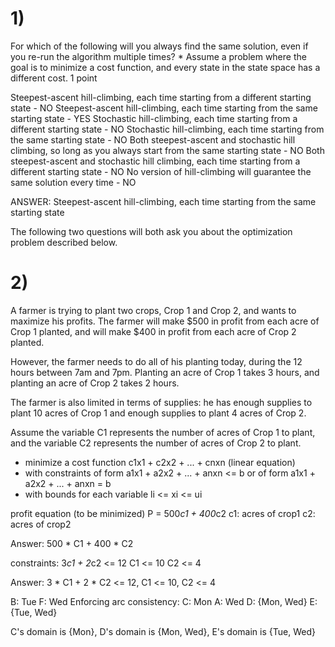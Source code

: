 # 1)
 For which of the following will you always find the same solution, even if you re-run the algorithm multiple times? *
Assume a problem where the goal is to minimize a cost function, and every state in the state space has a different cost.
1 point

Steepest-ascent hill-climbing, each time starting from a different starting state - NO
Steepest-ascent hill-climbing, each time starting from the same starting state - YES
Stochastic hill-climbing, each time starting from a different starting state - NO
Stochastic hill-climbing, each time starting from the same starting state - NO
Both steepest-ascent and stochastic hill climbing, so long as you always start from the same starting state - NO
Both steepest-ascent and stochastic hill climbing, each time starting from a different starting state - NO
No version of hill-climbing will guarantee the same solution every time - NO

ANSWER: Steepest-ascent hill-climbing, each time starting from the same starting state

The following two questions will both ask you about the optimization problem described below.

# 2)
A farmer is trying to plant two crops, Crop 1 and Crop 2, and wants to maximize his profits. The farmer will make $500 in profit from each acre of Crop 1 planted, and will make $400 in profit from each acre of Crop 2 planted.

However, the farmer needs to do all of his planting today, during the 12 hours between 7am and 7pm. Planting an acre of Crop 1 takes 3 hours, and planting an acre of Crop 2 takes 2 hours.

The farmer is also limited in terms of supplies: he has enough supplies to plant 10 acres of Crop 1 and enough supplies to plant 4 acres of Crop 2.

Assume the variable C1 represents the number of acres of Crop 1 to plant, and the variable C2 represents the number of acres of Crop 2 to plant.

- minimize a cost function c1x1 + c2x2 + ... + cnxn (linear equation)
- with constraints of form a1x1 + a2x2 + ... + anxn <= b
or of form a1x1 + a2x2 + ... + anxn = b
- with bounds for each variable li <= xi <= ui

profit equation (to be minimized)
P = 500*c1 + 400*c2
c1: acres of crop1
c2: acres of crop2

Answer: 500 * C1 + 400 * C2

constraints:
3*c1 + 2*c2 <= 12
C1 <= 10
C2 <= 4

Answer: 3 * C1 + 2 * C2 <= 12, C1 <= 10, C2 <= 4

B: Tue
F: Wed
Enforcing arc consistency:
C: Mon
A: Wed
D: {Mon, Wed}
E: {Tue, Wed}

C's domain is {Mon}, D's domain is {Mon, Wed}, E's domain is {Tue, Wed}

